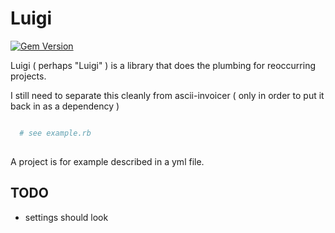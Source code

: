 # Luigi

[![Gem Version](https://badge.fury.io/rb/luigi.svg)](http://badge.fury.io/rb/luigi)

Luigi ( perhaps "Luigi" ) is a library that does the plumbing for reoccurring projects.

I still need to separate this cleanly from ascii-invoicer ( only in order to put it back in as a dependency )

```ruby

  # see example.rb
    

```



A project is for example described in a yml file.


## TODO

* settings should look 

